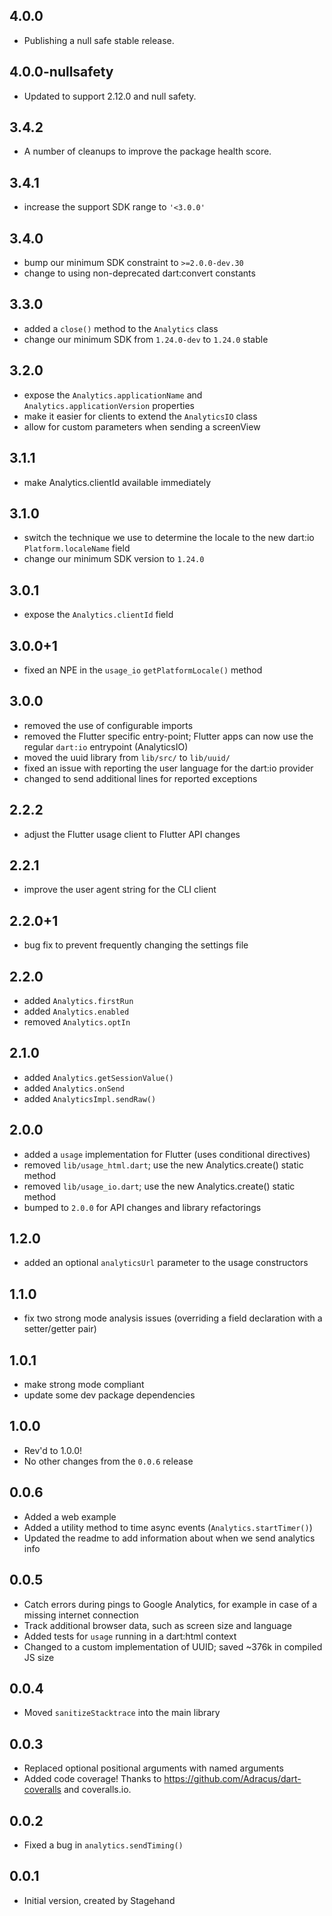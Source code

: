 ## 4.0.0
- Publishing a null safe stable release.

## 4.0.0-nullsafety
- Updated to support 2.12.0 and null safety.

## 3.4.2
- A number of cleanups to improve the package health score.

## 3.4.1
- increase the support SDK range to `'<3.0.0'`

## 3.4.0
- bump our minimum SDK constraint to `>=2.0.0-dev.30`
- change to using non-deprecated dart:convert constants

## 3.3.0
- added a `close()` method to the `Analytics` class
- change our minimum SDK from `1.24.0-dev` to `1.24.0` stable

## 3.2.0
- expose the `Analytics.applicationName` and `Analytics.applicationVersion`
  properties
- make it easier for clients to extend the `AnalyticsIO` class
- allow for custom parameters when sending a screenView

## 3.1.1
- make Analytics.clientId available immediately

## 3.1.0
- switch the technique we use to determine the locale to the new dart:io
  `Platform.localeName` field
- change our minimum SDK version to `1.24.0`

## 3.0.1
- expose the `Analytics.clientId` field

## 3.0.0+1
- fixed an NPE in the `usage_io` `getPlatformLocale()` method

## 3.0.0
- removed the use of configurable imports
- removed the Flutter specific entry-point; Flutter apps can now use the
  regular `dart:io` entrypoint (AnalyticsIO)
- moved the uuid library from `lib/src/` to `lib/uuid/`
- fixed an issue with reporting the user language for the dart:io provider
- changed to send additional lines for reported exceptions

## 2.2.2
- adjust the Flutter usage client to Flutter API changes

## 2.2.1
- improve the user agent string for the CLI client

## 2.2.0+1
- bug fix to prevent frequently changing the settings file

## 2.2.0
- added `Analytics.firstRun`
- added `Analytics.enabled`
- removed `Analytics.optIn`

## 2.1.0
- added `Analytics.getSessionValue()`
- added `Analytics.onSend`
- added `AnalyticsImpl.sendRaw()`

## 2.0.0
- added a `usage` implementation for Flutter (uses conditional directives)
- removed `lib/usage_html.dart`; use the new Analytics.create() static method
- removed `lib/usage_io.dart`; use the new Analytics.create() static method
- bumped to `2.0.0` for API changes and library refactorings

## 1.2.0
- added an optional `analyticsUrl` parameter to the usage constructors

## 1.1.0
- fix two strong mode analysis issues (overriding a field declaration with a
  setter/getter pair)

## 1.0.1
- make strong mode compliant
- update some dev package dependencies

## 1.0.0
- Rev'd to 1.0.0!
- No other changes from the `0.0.6` release

## 0.0.6
- Added a web example
- Added a utility method to time async events (`Analytics.startTimer()`)
- Updated the readme to add information about when we send analytics info

## 0.0.5

- Catch errors during pings to Google Analytics, for example in case of a
  missing internet connection
- Track additional browser data, such as screen size and language
- Added tests for `usage` running in a dart:html context
- Changed to a custom implementation of UUID; saved ~376k in compiled JS size

## 0.0.4

- Moved `sanitizeStacktrace` into the main library

## 0.0.3

- Replaced optional positional arguments with named arguments
- Added code coverage! Thanks to https://github.com/Adracus/dart-coveralls and
  coveralls.io.

## 0.0.2

- Fixed a bug in `analytics.sendTiming()`

## 0.0.1

- Initial version, created by Stagehand
